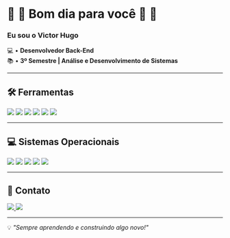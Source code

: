 # 👏 👏 Bom dia para você 👏 👏  
### Eu sou o Victor Hugo  

💻 • **Desenvolvedor Back-End**  
📚 • **3º Semestre | Análise e Desenvolvimento de Sistemas**  

---

## 🛠️ **Ferramentas**
<p align="left">
  <img src="https://img.shields.io/badge/Python-3776AB?style=for-the-badge&logo=python&logoColor=white">
  <img src="https://img.shields.io/badge/C-00599C?style=for-the-badge&logo=c&logoColor=white">
  <img src="https://img.shields.io/badge/SQLite-07405E?style=for-the-badge&logo=sqlite&logoColor=white">
  <img src="https://img.shields.io/badge/Git-F05032?style=for-the-badge&logo=git&logoColor=white">
  <img src="https://img.shields.io/badge/GitHub-181717?style=for-the-badge&logo=github&logoColor=white">
  <img src="https://img.shields.io/badge/Arquitetura-MVC-blue?style=for-the-badge">
</p>

---

## 💻 **Sistemas Operacionais**
<p align="left">
  <img src="https://img.shields.io/badge/Windows-0078D6?style=for-the-badge&logo=windows&logoColor=white">
  <img src="https://img.shields.io/badge/Tails%20-56347C?&style=for-the-badge&logo=tails&logoColor=white">
  <img src="https://img.shields.io/badge/Kali_Linux-557C94?style=for-the-badge&logo=kali-linux&logoColor=white">
  <img src="https://img.shields.io/badge/Ubuntu-E95420?style=for-the-badge&logo=ubuntu&logoColor=white">
  <img src="https://img.shields.io/badge/Debian-A81D33?style=for-the-badge&logo=debian&logoColor=white">
</p>

---

## 📓 **Contato**
<p align="left">
  <a href="(https://www.linkedin.com/in/viictorhas/)" target="_blank">
    <img src="https://img.shields.io/badge/LinkedIn-0077B5?style=for-the-badge&logo=linkedin&logoColor=white">
  </a>
  <a href="https://wa.me/seunumerodetelefone" target="_blank">
    <img src="https://img.shields.io/badge/WhatsApp-25D366?style=for-the-badge&logo=whatsapp&logoColor=white">
  </a>
</p>

---
💡 *"Sempre aprendendo e construindo algo novo!"*
